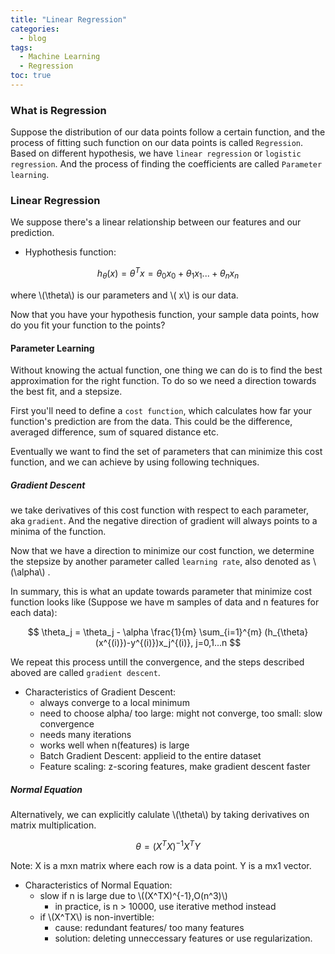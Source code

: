 ```yaml
---
title: "Linear Regression"
categories:
  - blog
tags:
  - Machine Learning
  - Regression
toc: true
---
```

<script type="text/javascript" async
  src="https://cdn.mathjax.org/mathjax/latest/MathJax.js?config=TeX-MML-AM_CHTML">
</script>

### What is Regression

Suppose the distribution of our data points follow a certain function, and the process of fitting such function on our data points is called `Regression`. 
Based on different hypothesis, we have `linear regression` or `logistic regression`. And the process of finding the coefficients are called `Parameter learning`.


### Linear Regression

We suppose there's a linear relationship between our features and our prediction.

- Hyphothesis function: 

$$h_{\theta} (x) = \theta^T x = \theta_0 x_0 + \theta_1 x_1 ... + \theta_n x_n$$ 

where \\(\theta\\) is our parameters and \\( x\\) is our data.


Now that you have your hypothesis function, your sample data points, how do you fit your function to the points? 

#### Parameter Learning

Without knowing the actual function, one thing we can do is to find the best approximation for the right function. To do so we need a direction towards the best fit, and a stepsize.

First you'll need to define a `cost function`, which calculates how far your function's prediction are from the data. This could be the difference, averaged difference, sum of squared distance etc. 

Eventually we want to find the set of parameters that can minimize this cost function, and we can achieve by using following techniques.

##### Gradient Descent

we take derivatives of this cost function with respect to each parameter, aka `gradient`. And the negative direction of gradient will always points to a minima of the function.

Now that we have a direction to minimize our cost function, we determine the stepsize by another parameter called `learning rate`, also denoted as \\(\alpha\\) .

In summary, this is what an update towards parameter that minimize cost function looks like (Suppose we have m samples of data and n features for each data):

$$ \theta_j = \theta_j - \alpha \frac{1}{m} \sum_{i=1}^{m} (h_{\theta}(x^{(i)})-y^{(i)})x_j^{(i)}, j=0,1...n $$ 


We repeat this process untill the convergence, and the steps described aboved are called `gradient descent`.

- Characteristics of Gradient Descent:
	- always converge to a local minimum
	- need to choose alpha/ too large: might not converge, too small: slow convergence
	- needs many iterations
	- works well when n(features) is large
	- Batch Gradient Descent: applieid to the entire dataset
	- Feature scaling: z-scoring features, make gradient descent faster

##### Normal Equation

Alternatively, we can explicitly calulate \\(\theta\\) by taking derivatives on matrix multiplication.

$$ \theta = (X^TX)^{-1}X^TY $$

Note: X is a mxn matrix where each row is a data point. Y is a mx1 vector.

- Characteristics of Normal Equation: 
	- slow if n is large due to \\((X^TX)^{-1},O(n^3)\\)
		- in practice, is n > 10000, use iterative method instead
	- if \\(X^TX\\) is non-invertible: 
		- cause: redundant features/ too many features
		- solution: deleting unneccessary features or use regularization.
